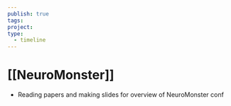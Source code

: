 ```yaml
---
publish: true
tags: 
project: 
type:
  - timeline
---
```

# [[NeuroMonster]]
- Reading papers and making slides for overview of NeuroMonster conf